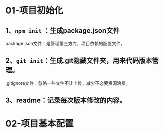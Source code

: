 # 01-项目初始化

## 1、`npm init` ：生成package.json文件

package.json文件：是管理第三方库，项目依赖的配置文件。

## 2、`git init`：生成.git隐藏文件夹，用来代码版本管理。

.gitignore文件：忽略一些文件不让上传，减少不必要资源浪费。

## 3、readme：记录每次版本修改的内容。

# 02-项目基本配置
